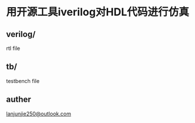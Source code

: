 # 用开源工具iverilog对HDL代码进行仿真

## verilog/
rtl file
## tb/
testbench file

## auther
lanjunjie250@outlook.com

